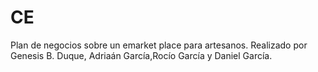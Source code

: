 # CE
Plan de negocios sobre un emarket place para artesanos.
Realizado por Genesis B. Duque, Adriaán García,Rocío García y Daniel García.
